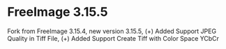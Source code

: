 FreeImage 3.15.5
=========

Fork from FreeImage 3.15.4, new version 3.15.5, 
(+) Added Support JPEG Quality in Tiff File, 
(+) Added Support Create Tiff with Color Space YCbCr


